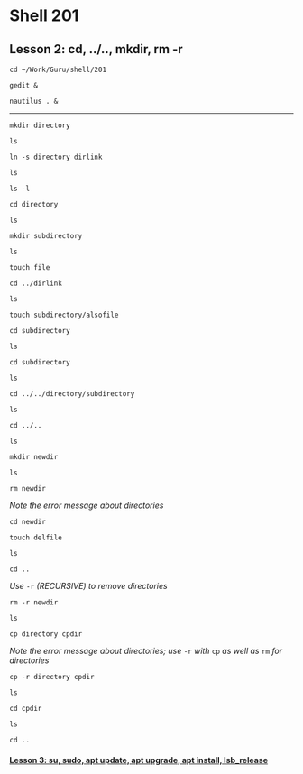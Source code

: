 # Shell 201
## Lesson 2: cd, ../.., mkdir, rm -r

`cd ~/Work/Guru/shell/201`

`gedit &`

`nautilus . &`
___

`mkdir directory`

`ls`

`ln -s directory dirlink`

`ls`

`ls -l`

`cd directory`

`ls`

`mkdir subdirectory`

`ls`

`touch file`

`cd ../dirlink`

`ls`

`touch subdirectory/alsofile`

`cd subdirectory`

`ls`

`cd subdirectory`

`ls`

`cd ../../directory/subdirectory`

`ls`

`cd ../..`

`ls`

`mkdir newdir`

`ls`

`rm newdir`

*Note the error message about directories*

`cd newdir`

`touch delfile`

`ls`

`cd ..`

*Use* `-r` *(RECURSIVE) to remove directories*

`rm -r newdir`

`ls`

`cp directory cpdir`

*Note the error message about directories; use* `-r` *with* `cp` *as well as* `rm` *for directories*

`cp -r directory cpdir`

`ls`

`cd cpdir`

`ls`

`cd ..`

#### [Lesson 3: su, sudo, apt update, apt upgrade, apt install, lsb_release](https://github.com/inkVerb/guru/blob/master/201-shell/Lesson-03.md)
